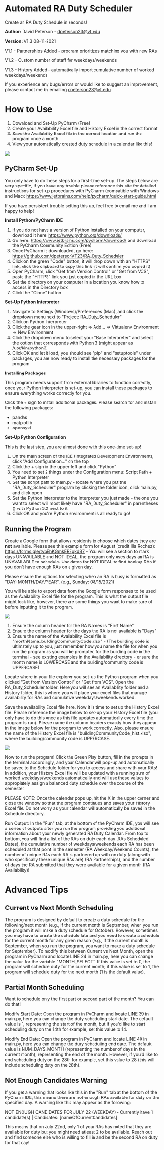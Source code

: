 # Automated RA Duty Scheduler
Create an RA Duty Schedule in seconds!

**Author:** David Peterson - dpeterson23@vt.edu

**Version:** V1.3 08-11-2021

V1.1 - Partnerships Added - program prioritizes matching you with new RAs

V1.2 - Custom number of staff for weekdays/weekends

V1.3 - History Added - automatically import cumulative number of worked weekdays/weekends

If you experience any bugs/errors or would like to suggest an improvement, please contact me by emailing dpeterson23@vt.edu

# How to Use
1) Download and Set-Up PyCharm (Free)
2) Create your Availability Excel file and History Excel in the correct format
3) Save the Availability Excel file in the correct location and run the program once a month
4) View your automatically created duty schedule in a calendar like this!

![](images/calendar.png)


## PyCharm Set-Up
You only have to do these steps for a first-time set-up. The steps below are very specific, if you have any trouble please reference this site for detailed instructions for set-up procedures with PyCharm (compatible with Windows and Mac): https://www.jetbrains.com/help/pycharm/quick-start-guide.html

If you have persistent trouble setting this up, feel free to email me and I am happy to help!

**Install Python/PyCharm IDE**
1) If you do not have a version of Python installed on your computer, download it here: https://www.python.org/downloads/
1) Go here: https://www.jetbrains.com/pycharm/download/ and download the PyCharm Community Edition (Free)
3) Once PyCharm is downloaded, go here: https://github.com/dpetersonVT23/RA_Duty_Scheduler
4) Click on the green "Code" button, it will drop down with an "HTTPS" link, click the clipboard to copy this link (it will confirm you copied it)
5) Open PyCharm, click "Get from Version Control" or "Get from VCS", paste the "HTTPS" link you just copied in the URL box
6) Set the directory on your computer in a location you know how to access in the Directory box
7) Click the "Clone" button

**Set-Up Python Interpreter**
1) Navigate to Settings (Windows)/Preferences (Mac), and click the dropdown menu next to "Project: RA_Duty_Scheduler"
2) Click on Python Interpreter
3) Click the gear icon in the upper-right => Add... => Virtualenv Environment => New Environment
4) Click the dropdown menu to select your "Base Interpreter" and select the option that corresponds with Python 3 (might appear as /usr/bin/python3)
5) Click OK and let it load, you should see "pip" and "setuptools" under packages, you are now ready to install the necessary packages for the program

**Installing Packages**

This program needs support from external libraries to function correctly, once your Python Interpreter is set-up, you can install these packages to ensure everything works correctly for you.

Click the + sign to install additional packages. Please search for and install the following packages:
- pandas
- matplotlib
- openpyxl

**Set-Up Python Configuration**

This is the last step, you are almost done with this one-time set-up!

1) On the main screen of the IDE (Integrated Development Environment), click "Add Configuration..." on the top
2) Click the + sign in the upper-left and click "Python"
3) You need to set 2 things under the Configuration menu: Script Path + Python Interpreter
4) Set the script path to main.py - locate where you put the "RA_Duty_Scheduler" program by clicking the folder icon, click main.py, and click open
5) Set the Python Interpreter to the Interpreter you just made - the one you want to select will most likely have "RA_Duty_Scheduler" in parentheses () with Python 3.X next to it
6) Click OK and you're Python environment is all ready to go!

## Running the Program
Create a Google form that allows residents to choose which dates they are **not** available. Please see this example form for August (credit Illa Rochez): https://forms.gle/tvbEhKGmkEREgkdB7 - You will see a section to mark days UNAVAILABLE and NOT IDEAL, the program only uses days an RA is UNAVAILABLE to schedule. Use dates for NOT IDEAL to find backup RAs if you don't have enough RAs on a given day.

Please ensure the options for selecting when an RA is busy is formatted as "DAY: MONTH/DAY/YEAR". (e.g., Sunday: 08/15/2021)

You will be able to export data from the Google form responses to be used as the Availability Excel file for the program. This is what the output file might look like, however, there are some things you want to make sure of before inputting it to the program.

![](images/excel_1.png)

1) Ensure the column header for the RA Names is "First Name"
2) Ensure the column header for the days the RA is not available is "Days"
3) Ensure the name of the Availability Excel file is "monthName_buildingCommunityCode.xlsx" - (The building code is ultimately up to you, just remember how you name the file for when you run the program as you will be prompted for the building code in the terminal - see existing examples in the Availability directory - ensure the month name is LOWERCASE and the building/community code is UPPERCASE)

Locate where in your file explorer you set-up the Python program when you clicked "Get from Version Control" or "Get from VCS". Open the RA_Duty_Scheduler folder. Here you will see an Availability folder and a History folder, this is where you will place your excel files that manage availability for RAs and cumulative weekdays/weekends worked.

Save the availability Excel file here. Now it is time to set up the History Excel file. Please reference the image below to set-up your History Excel file (you only have to do this once as this file updates automatically every time the program is run). Please name the column headers exactly how they appear in the image below for the program to work correctly. Also, please ensure the name of the History Excel file is "buildingCommunityCode_hist.xlsx", where the building/community code is UPPERCASE.

![](images/excel_2.png)

Now to run the program! Click the Green Play button, fill in the prompts in the terminal accordingly, and your Calendar will pop-up and automatically be saved to the Schedule folder for you to access and share with your RAs! In addition, your History Excel file will be updated with a running sum of worked weekdays/weekends automatically and will use these values to appropiately assign a balanced duty schedule over the course of the semester.

PLEASE NOTE: Once the calendar pops up, hit the X in the upper corner and close the window so that the program continues and saves your History Excel file. Do not worry as your calendar will automatically be saved in the Schedule directory.

Run Output: In the "Run" tab, at the bottom of the PyCharm IDE, you will see a series of outputs after you run the program providing you additional information about your newly generated RA Duty Calendar. From top to bottom, you will find a list of the RAs on duty each day (RAs Scheduled Dates), the cumulative number of weekdays/weekends each RA has been scheduled at that point in the semester (RA Weekday/Weekend Counts), the number of unique RAs each RA is partnered up with on duty (along with who specifically these unique RAs are) (RA Partnerships), and the number of days the RA submitted that they were available for a given month (RA Availability)!

# Advanced Tips

## Current vs Next Month Scheduling
The program is designed by default to create a duty schedule for the following/next month (e.g., if the current month is September, when you run the program it will make a duty schedule for October). However, sometimes you may have to create the schedule late and you need to create a schedule for the current month for any given reason (e.g., if the current month is September, when you run the program, you want to make a duty schedule for September). To modify this between Current vs Next Month, open the program in PyCharm and locate LINE 24 in main.py, here you can change the value for the variable "MONTH_SELECT". If this value is set to 0, the program will schedule duty for the current month; if this value is set to 1, the program will schedule duty for the next month (1 is the default value).

## Partial Month Scheduling
Want to schedule only the first part or second part of the month? You can do that!

Modify Start Date: Open the program in PyCharm and locate LINE 39 in main.py, here you can change the duty scheduling start date. The default value is 1, representing the start of the month, but if you'd like to start scheduling duty on the 14th for example, set this value to 14.

Modify End Date: Open the program in PyCharm and locate LINE 40 in main.py, here you can change the duty scheduling end date. The default value is NUM_DAYS_MONTH (representing the number of days in the current month), representing the end of the month. However, if you'd like to end scheduling duty on the 28th for example, set this value to 28 (this will include scheduling duty on the 28th).

## Not Enough Candidates Warning
If you get a warning that looks like this in the "Run" tab at the bottom of the PyCharm IDE, this means there are not enough RAs available for duty on the specified day. A warning like this may appear as the following:

NOT ENOUGH CANDIDATES FOR JULY 22 (WEEKDAY) - Currently have 1 candidate(s) | Candidates: [nameOfCurrentCandidates]

This means that on July 22nd, only 1 of your RAs has noted that they are available for duty but you might need atleast 2 to be available. Reach out and find someone else who is willing to fill in and be the second RA on duty for that day!
